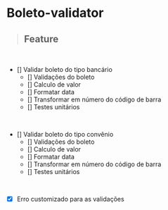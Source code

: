 # **Boleto-validator**

> ## Feature
<br />

- [] Validar boleto do tipo bancário
  - [] Validações do boleto  
  - [] Calculo de valor
  - [] Formatar data
  - [] Transformar em número do código de barra
  - [] Testes unitários

<br />

- []  Validar boleto do tipo convênio
  - [] Validações do boleto
  - [] Calculo de valor
  - [] Formatar data
  - [] Transformar em número do código de barra
  - [] Testes unitários

<br />

- [X] Erro customizado para as validações


